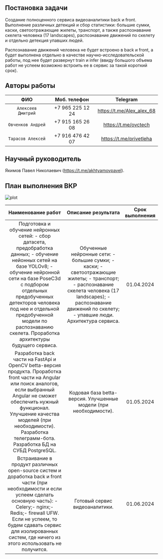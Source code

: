 ## Постановка задачи

Создание полноценного сервиса видеоаналитики back и front. Выполнение различных детекций и сбор статистики: большие сумки, каски, светоотражающие жилеты, транспорт, а также распознавание скелета человека (17 landscapes), распознавание движений по скелету и отдельно детекция упавших людей.

Распознавание движений человека не будет встроено в back и front, а будет выполнена отдельно в качестве научно-исследовательской работы, под нее будет развернут train и infer (ввиду большого объема работ не успеем возможно встроить ее в сервис за такой короткий срок).

## Авторы работы

|       **ФИО**      	| **Моб. телефон** 	|        **Telegram**       	|
|:------------------:	|:----------------:	|:-------------------------:	|
| `Алексеев Дмитрий` 	| +7 965 225 12 24 	| https://t.me/Alex_alex_68 	|
| `Овченков Андрей`  	| +7 915 165 26 08 	| https://t.me/ovctech      	|
| `Тарасов Алексей`  	| +7 916 476 42 07 	| https://t.me/privetleha   	|

## Научный руководитель

Якимов Павел Николаевич (https://t.me/akhtyamovpavel).

## План выполнения ВКР 

![plot](./subTitle.svg)

|                                                                                                                                                          Наименование работ                                                                                                                                                          	|                                                                                                   Описание результата                                                                                                  	| Срок выполнения 	|
|:------------------------------------------------------------------------------------------------------------------------------------------------------------------------------------------------------------------------------------------------------------------------------------------------------------------------------------:	|:----------------------------------------------------------------------------------------------------------------------------------------------------------------------------------------------------------------------:	|:---------------:	|
| Подготовка и обучение нейронных сетей: - сбор датасета, предобработка данных; - обучение нейонных сетей на базе YOLOv8; - обучение нейронной сети на базе PoseC3d с подбором отдельных предобученных детекторов человека под нее и отдельной предобученной модели по распознаванию скелета. Проработка архитектуры будущего сервиса. 	| Обученные нейронные сети: - большие сумки; - каски; - светоотражающие жилеты; - транспорт; - распознавание скелета человека (17 landscapes); - распознавание движений по скелету; - упавшие люди. Архитектура сервиса. 	|    01.04.2024   	|
| Разработка back части на FastApi и OpenCV betta-версия продукта. Проработка front части на Angular или поиск аналогов, если выбранный Angular не сможет обеспечить нужный функционал. Улучшение качества моделей (при необходимости). Разработка телеграмм-бота. Разработка БД на СУБД PostgreSQL.                                   	| Кодовая база betta-версия. Улучшенные модели (при необходимости).                                                                                                                                                      	|    01.05.2024   	|
| Встраивание в продукт различных open-source систем и доработка back и front части (при необходимости и если успеем сделать основную часть): - Celery;- nginx;- Redis;- firewall UFW.  Если не успеем, то будем сдавать сервис для изолированных систем, где  ничего из этого использовать не получится.                              	| Готовый сервис видеоаналитики.                                                                                                                                                                                         	|    01.06.2024   	|